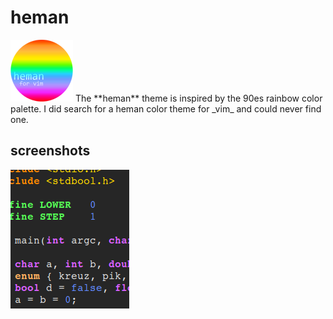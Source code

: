 # heman

<img src="screenshots/hemanvim3.png" alt="heman color palette">  
The **heman** theme is inspired by
the 90es rainbow color palette.
I did search for a heman color theme
for _vim_ and could never find one.


## screenshots

[<img src="screenshots/screenshotsmall.png">](https://raw.githubusercontent.com/rstdnull/heman/master/screenshots/screenshot.png)
